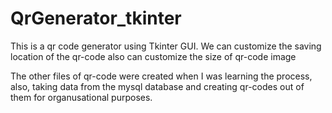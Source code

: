 # QrGenerator_tkinter
This is a qr code generator using Tkinter GUI. We can customize the saving location of the qr-code also can customize the size of qr-code image

The other files of qr-code were created when I was learning the process, also, taking data from the mysql database and creating qr-codes out of them for organusational purposes.
